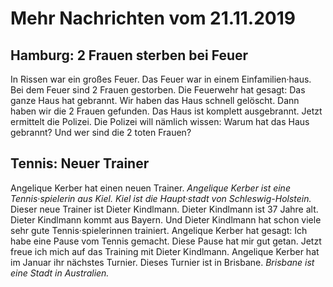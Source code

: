 #       Mehr Nachrichten vom 21.11.2019    


##           Hamburg: 2 Frauen sterben bei Feuer        
In Rissen war ein großes Feuer. Das Feuer war in einem Einfamilien·haus. Bei dem Feuer sind 2 Frauen gestorben. Die Feuerwehr hat gesagt: Das ganze Haus hat gebrannt. Wir haben das Haus schnell gelöscht. Dann haben wir die 2 Frauen gefunden. Das Haus ist komplett ausgebrannt. Jetzt ermittelt die Polizei. Die Polizei will nämlich wissen: Warum hat das Haus gebrannt? Und wer sind die 2 toten Frauen? 

##           Tennis: Neuer Trainer        
Angelique Kerber hat einen neuen Trainer.  *Angelique Kerber ist eine Tennis·spielerin aus Kiel.*   *Kiel ist die Haupt·stadt von Schleswig-Holstein.*  Dieser neue Trainer ist Dieter Kindlmann. Dieter Kindlmann ist 37 Jahre alt. Dieter Kindlmann kommt aus Bayern. Und Dieter Kindlmann hat schon viele sehr gute Tennis·spielerinnen trainiert. Angelique Kerber hat gesagt: Ich habe eine Pause vom Tennis gemacht. Diese Pause hat mir gut getan. Jetzt freue ich mich auf das Training mit Dieter Kindlmann. Angelique Kerber hat im Januar ihr nächstes Turnier. Dieses Turnier ist in Brisbane.  *Brisbane ist eine Stadt in Australien.*  
